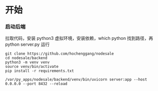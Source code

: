 # 开始

### 启动后端

拉取代码，安装 python3 虚拟环境，安装依赖，which python 找到路径，再 python server.py 运行
```shell
git clone https://github.com/hochenggang/nodesale
cd nodesale/backend
python3 -m venv venv
source venv/bin/activate
pip install -r requirements.txt

```

```
/var/py_apps/nodesale/backend/venv/bin/uvicorn server:app --host 0.0.0.0 --port 8432 --reload
```